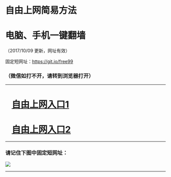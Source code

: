 ﻿# 自由上网简易方法

# 电脑、手机一键翻墙

（2017/10/09 更新，网址有效）

固定短网址：https://git.io/free99

### （微信如打不开，请转到浏览器打开）


***





# &nbsp;&nbsp; <a href="http://ft1280622374.fwq-tz-1001.info/fwqtz01.html?t=100900127723 " target="_blank">自由上网入口1</a>
# &nbsp;&nbsp; <a href="http://ft280305634.fwq-tz-1002.info/fwqtz02.html?t=100900124852 " target="_blank">自由上网入口2</a>
***

### 请记住下图中固定短网址：

<img src="https://s3-us-west-2.amazonaws.com/fwq-1001/yjfq-20170905okok.png" /> 


***

